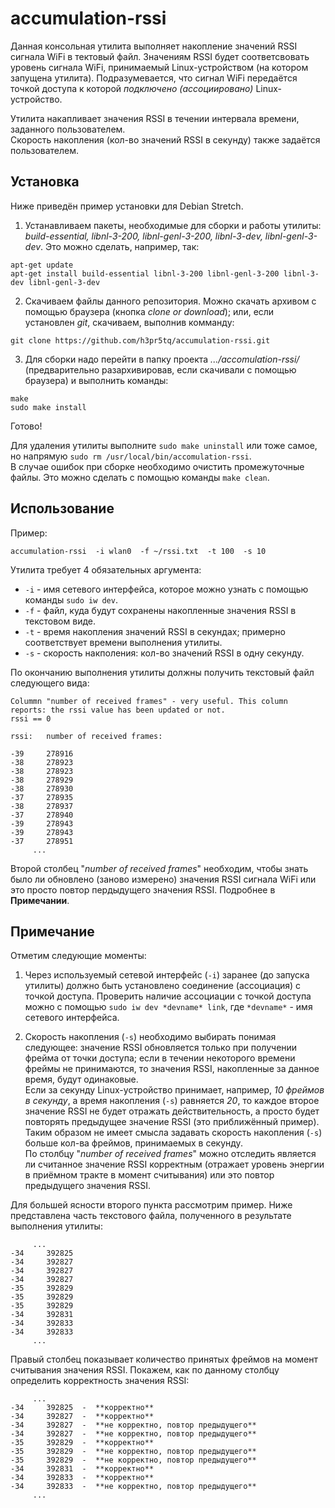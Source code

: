 # accumulation-rssi
Данная консольная утилита выполняет накопление значений RSSI сигнала WiFi в тектовый файл. Значениям RSSI будет соответсвовать уровень сигнала WiFi, принимаемый Linux-устройством (на котором запущена утилита). Подразумевается, что сигнал WiFi передаётся точкой доступа к которой *подключено (ассоциировано)* Linux-устройство.

Утилита накапливает значения RSSI в течении интервала времени, заданного пользователем.  
Скорость накопления (кол-во значений RSSI в секунду) также задаётся пользователем.

## Установка
Ниже приведён пример установки для Debian Stretch.

1) Устанавливаем пакеты, необходимые для сборки и работы утилиты: *build-essential, libnl-3-200, libnl-genl-3-200, libnl-3-dev, libnl-genl-3-dev*. Это можно сделать, например, так:
```
apt-get update
apt-get install build-essential libnl-3-200 libnl-genl-3-200 libnl-3-dev libnl-genl-3-dev
```

2) Скачиваем файлы данного репозитория. Можно скачать архивом с помощью браузера (кнопка *clone or download*); или, если установлен *git*, скачиваем, выполнив комманду:
```
git clone https://github.com/h3pr5tq/accumulation-rssi.git
```

3) Для сборки надо перейти в папку проекта *.../accomulation-rssi/* (предварительно разархивировав, если скачивали с помощью браузера) и выполнить команды:
```
make
sudo make install
```
Готово!

Для удаления утилиты выполните `sudo make uninstall` или тоже самое, но напрямую `sudo rm /usr/local/bin/accomulation-rssi`.  
В случае ошибок при сборке необходимо очистить промежуточные файлы. Это можно сделать с помощью команды `make clean`.

## Использование
Пример:
```
accumulation-rssi  -i wlan0  -f ~/rssi.txt  -t 100  -s 10
```
Утилита требует 4 обязательных аргумента:  
+ `-i` - имя сетевого интерфейса, которое можно узнать с помощью команды `sudo iw dev`.  
+ `-f` - файл, куда будут сохранены накопленные значения RSSI в текстовом виде.  
+ `-t` - время накопления значений RSSI в секундах; примерно соответствует времени выполнения утилиты.  
+ `-s` - скорость накполения: кол-во значений RSSI в одну секунду.

По окончанию выполнения утилиты должны получить текстовый файл следующего вида:
```
Colummn "number of received frames" - very useful. This column reports: the rssi value has been updated or not.
rssi == 0

rssi:   number of received frames:

-39     278916
-38     278923
-38     278923
-38     278929
-38     278930
-37     278935
-38     278937
-37     278940
-39     278943
-39     278943
-37     278951
     ...
```
Второй столбец "*number of received frames*" необходим, чтобы знать было ли обновлено (заново измерено) значения RSSI сигнала WiFi или это просто повтор пердыдущего значения RSSI. Подробнее в **Примечании**.

## Примечание
Отметим следующие моменты:

1. Через используемый сетевой интерфейс (`-i`) заранее (до запуска утилиты) должно быть установлено соединение (ассоциация) с точкой доступа. Проверить наличие ассоциации с точкой доступа можно с помощью `sudo iw dev *devname* link`, где `*devname*` - имя сетевого интерфейса.

2. Скорость накопления (`-s`) необходимо выбирать понимая следующее: значение RSSI обновляется только при получении фрейма от точки доступа; если в течении некоторого времени фреймы не принимаются, то значения RSSI, накопленные за данное время, будут одинаковые.   
Если за секунду Linux-устройство принимает, например, *10 фреймов в секунду*, а время накопления (`-s`) равняется *20*, то каждое второе значение RSSI не будет отражать действительность, а просто будет повторять предыдущее значение RSSI (это приближённый пример).  
Таким образом не имеет смысла задавать скорость накопления (`-s`) больше кол-ва фреймов, принимаемых в секунду.  
По столбцу "*number of received frames*" можно отследить является ли считанное значение RSSI корректным (отражает уровень энергии в приёмном тракте в момент считывания) или это повтор предыдущего значения RSSI.

Для большей ясности второго пункта рассмотрим пример. Ниже представлена часть текстового файла, полученного в результате выполнения утилиты:
```
     ...
-34     392825
-34     392827
-34     392827
-34     392827
-35     392829
-35     392829
-35     392829
-34     392831
-34     392833
-34     392833
     ...
```
Правый столбец показывает количество принятых фреймов на момент считывания значения RSSI. Покажем, как по данному столбцу определить корректность значения RSSI:
```
     ...
-34     392825  -  **корректно**
-34     392827  -  **корректно**
-34     392827  -  **не корректно, повтор предыдущего**
-34     392827  -  **не корректно, повтор предыдущего**
-35     392829  -  **корректно**
-35     392829  -  **не корректно, повтор предыдущего**
-35     392829  -  **не корректно, повтор предыдущего**
-34     392831  -  **корректно**
-34     392833  -  **корректно**
-34     392833  -  **не корректно, повтор предыдущего**
     ...
```





